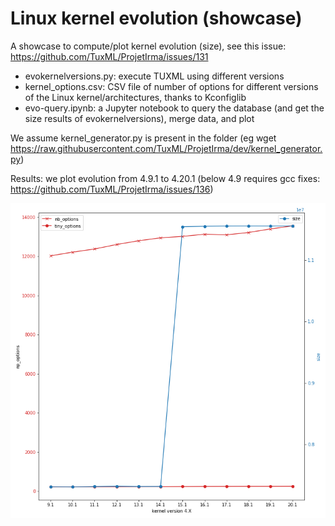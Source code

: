 # Linux kernel evolution (showcase)

A showcase to compute/plot kernel evolution (size), see this issue: https://github.com/TuxML/ProjetIrma/issues/131

 * evokernelversions.py: execute TUXML using different versions 
 * kernel_options.csv: CSV file of number of options for different versions of the Linux kernel/architectures, thanks to Kconfiglib 
 * evo-query.ipynb: a Jupyter notebook to query the database (and get the size results of evokernelversions), merge data, and plot

We assume kernel_generator.py is present in the folder (eg wget https://raw.githubusercontent.com/TuxML/ProjetIrma/dev/kernel_generator.py)

Results: we plot evolution from 4.9.1 to 4.20.1 (below 4.9 requires gcc fixes: https://github.com/TuxML/ProjetIrma/issues/136)

<img src="evo-kernel-linux.png" alt="Evolution of the Linux kernel" /> 